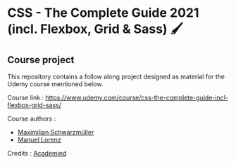 # CSS - The Complete Guide 2021 (incl. Flexbox, Grid & Sass) 🖌
## Course project

This repository contains a follow along project designed as material for the Udemy course mentioned below.

Course link :
https://www.udemy.com/course/css-the-complete-guide-incl-flexbox-grid-sass/

Course authors : 
- [Maximilian Schwarzmüller](e.linkedin.com/in/maximilian-schwarzmüller-66b152a5)
- [Manuel Lorenz](https://www.linkedin.com/in/manuel-lorenz-808b5185/)

Credits : [Academind](https://academind.com/)